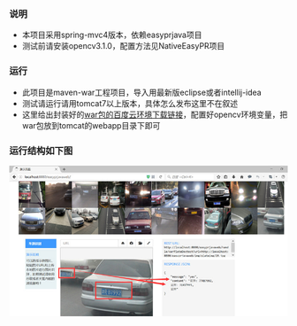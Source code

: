 ### 说明
- 本项目采用spring-mvc4版本，依赖easyprjava项目
- 测试前请安装opencv3.1.0，配置方法见NativeEasyPR项目

### 运行
- 此项目是maven-war工程项目，导入用最新版eclipse或者intellij-idea
- 测试请运行请用tomcat7以上版本，具体怎么发布这里不在叙述
- 这里给出封装好的[war包的百度云环境下载链接][1]，配置好opencv环境变量，把war包放到tomcat的webapp目录下即可

### 运行结构如下图
![easyprjavaweb效果图](shows.jpg)


[1]: http://pan.baidu.com/s/1c1AR0be
